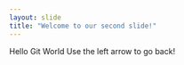 ```yaml
---
layout: slide
title: "Welcome to our second slide!"
---
```

Hello Git World
Use the left arrow to go back!